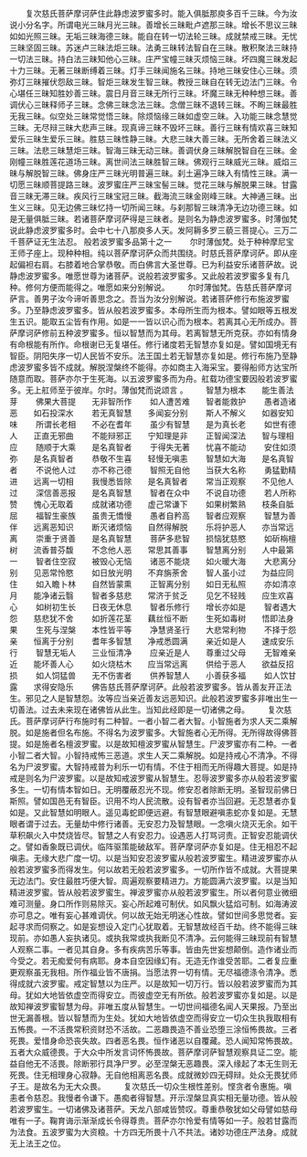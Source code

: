 <!-- { "loadSidebar": true } -->
　　复次慈氏菩萨摩诃萨住此静虑波罗蜜多时。能入俱胝那庾多百千三昧。今为汝说小分名字。所谓电光三昧月光三昧。善增长三昧毗卢遮那三昧。增长不思议三昧如如光照三昧。无垢三昧海德三昧。能自在转一切法轮三昧。成就禁戒三昧。无忧三昧坚固三昧。苏迷卢三昧法炬三昧。法勇三昧转法智自在三昧。散积聚法三昧持一切法三昧。持白法三昧知他心三昧。庄严宝幢三昧灭烦恼三昧。坏四魔三昧发起十力三昧。无著三昧断缚着三昧。灯手三昧闻施名三昧。持地三昧安住心三昧。须弥灯三昧摧伏怨敌三昧。智炬三昧发生智三昧。教授三昧自在转无边法门三昧。令心堪任三昧知胜妙善三昧。震日月音三昧无所行三昧。坏魔三昧无种种想三昧。善调伏心三昧释师子三昧。念佛三昧念法三昧。念僧三昧不退转三昧。不眴三昧最胜无我三昧。似空处三昧常觉悟三昧。除烦恼缘三昧如虚空三昧。入功能三昧念慧觉三昧。无尽辩三昧大悲声三昧。现真谛三昧不毁坏三昧。善行三昧有情欢喜三昧知爱乐三昧生爱乐三昧。胜慈三昧性静三昧。大悲三昧大善三昧。无所舍着三昧法义三昧。法悲三昧慧炬三昧。智海三昧无动三昧。善调伏身三昧解脱智自在三昧。金刚幢三昧胜莲花道场三昧。离世间法三昧胜智三昧。佛观行三昧威光三昧。威焰三昧与解脱智三昧。佛身庄严三昧光明普遍三昧。刹土遍净三昧入有情性三昧。满一切愿三昧顺菩提路三昧。波罗蜜庄严三昧宝髻三昧。觉花三昧与解脱果三昧。甘露音三昧无滞三昧。疾风行三昧宝冠三昧。截海流三昧金刚峰三昧。大神通三昧。出生义三昧。见无边佛三昧忆持一切所闻三昧。与刹那智三昧清净无边功德三昧。如是无量俱胝三昧。若诸菩萨摩诃萨得是三昧者。是则名为静虑波罗蜜多。时薄伽梵说此静虑波罗蜜多时。会中七十八那庾多人天。发阿耨多罗三藐三菩提心。三万二千菩萨证无生法忍。
般若波罗蜜多品第十之一
　　尔时薄伽梵。处于种种摩尼宝王师子座上。现种种相。纯以菩萨摩诃萨众而共围绕。时慈氏菩萨摩诃萨。即从座起偏袒右肩。右膝着地合掌恭敬。而白佛言大圣世尊。已为利益安乐诸菩萨故。说静虑波罗蜜多。唯愿世尊为诸菩萨。说般若波罗蜜多。又此般若波罗蜜多复有几种。修何方便而能得之。唯愿如来分别解说。
　　尔时薄伽梵。告慈氏菩萨摩诃萨言。善男子汝今谛听善思念之。吾当为汝分别解说。若诸菩萨修行布施波罗蜜多。乃至静虑波罗蜜多。皆从般若波罗蜜多。本母所生而为根本。譬如眼等五根发生五识。能取五尘皆有作用。如是一一皆以识心而为根本。若离其心无所成办。菩萨摩诃萨修前五种波罗蜜多。恒以智慧而为其母。若离智慧无所克获。亦如有情身有命根能有所作。命根谢已无复堪任。修行诸度若无智慧亦复如是。譬如国境无有智臣。阴阳失序一切人民皆不安乐。法王国土若无智慧亦复如是。修行布施乃至静虑波罗蜜多皆不成就。解脱涅槃终不能得。亦如商主入海采宝。要得船师方达宝所随意而取。菩萨亦尔于生死海。以五波罗蜜多而为舟。舡载功德宝要因般若波罗蜜多。无上舡师至于彼岸。尔时。薄伽梵而说颂言
。
　　智慧为根本　　能生善法芽
　　佛果大菩提　　无非智所作
　　如人遭苦难　　智者能救护
　　愚者造诸恶　　如石投深水
　　若无真智慧　　多闻妄分别
　　斯人不解义　　如器安知味
　　所谓长老相　　不必在耆年
　　虽少有智慧　　是为真长老
　　如世有德人　　正直无邪曲
　　不能辩邪正　　宁知理是非
　　正智闻深法　　智与理相应
　　随顺于大乘　　是名真智者
　　于得失无著　　忧喜不能动
　　安住如须弥　　是名真智者
　　恭敬不生喜　　轻慢无嗔恚
　　智慧如大海　　是名真智者
　　不说他人过　　亦不称己德
　　智照无自他　　当获大名称
　　勇猛勤精进　　远离一切相
　　我慢悉皆除　　是名真智者
　　常当正观察　　不见他人过
　　深信善恶报　　是名真智慧
　　智者在众中　　不说自功德
　　若人所称赞　　愧心无取着
　　成就诸功德　　虚己常谦下
　　如果树繁熟　　枝条自胝屈
　　福智生豪族　　虽贵无憍慢
　　愚者自矜高　　智者应观察
　　智慧为善伴　　远离恶知识
　　断灭诸烦恼　　自然得解脱
　　乐将护恶人　　亦当常远离
　　崇重于贤善　　是名真智慧
　　菩萨多悲智　　损恼犹慈愍
　　如斫栴檀树　　流香普芬馥
　　不念他人恶　　常思其善事
　　智慧离分别　　人中最第一
　　智者住空寂　　被毁心无恼
　　诸恶不能烧　　如火暖大海
　　大悲离分别　　见恶常怜愍
　　如日放光明　　不弃旃荼舍
　　智人虽小过　　为益应同住
　　如入瞻卜林　　自然皆蒙熏
　　正智离分别　　如日无私照
　　亦如清凉月　　能净诸云翳
　　智者多慈悲　　常济于贫乏
　　见乞不轻贱　　应生欢喜心
　　如树初生长　　日夜无休息
　　智者乐修行　　增长亦如是
　　智者遇大怨　　慈悲犹不舍
　　如折莲花茎　　藕丝恒不断
　　生死如毒树　　悟即法身果
　　生死与涅槃　　本性皆平等
　　净慧贤圣行　　大悲常利物
　　不择于怨亲　　恒离于分别
　　耆年多智慧　　净戒悉圆满
　　亲近如是人　　速成安乐行
　　智慧无垢人　　三业恒清净
　　应亲近是人　　尊重过父母
　　无智难亲近　　能坏善人心
　　如火烧枯木　　应当常远离
　　供给于恶人　　欲益反招损
　　如人饲猛兽　　无不伤害者
　　供养智慧人　　小善获多福
　　如人饮甘露　　求得安隐乐
　　佛告慈氏菩萨摩诃萨。此般若波罗蜜多。皆从善友开正法生。邪见之人是智慧怨。汝等应当亲近善友远恶知识。此般若波罗蜜多非唯出生一切善法。过去未来现在诸佛皆从此生。当知此经即是一切诸佛之母。
　　复次慈氏。菩萨摩诃萨行布施时有二种智。一者小智二者大智。小智施者为求人天二乘解脱。如是施者但名布施。不得名为波罗蜜多。大智施者心无所得。无所得故得佛菩提。如是施者名檀波罗蜜。以是故知檀波罗蜜从智慧生。尸波罗蜜亦有二种。一者小智二者大智。小智持戒怖三恶道。求生人天二乘解脱。如是持戒心不清净。不得名为尸波罗蜜。大智持戒普为利乐一切有情。不住于相而无所得趣大菩提。如是持戒是则名为尸波罗蜜。以是故知戒波罗蜜从智慧生。忍辱波罗蜜多亦从般若波罗蜜多生。一切有情本智如日。无明覆蔽忍光不现。修安忍者除断无明。圣智现前佛日斯照。譬如国邑无有智臣。识用不均人民流散。设有智者亦当回避。无忍慧者亦复如是。又此智慧如明眼人。遥见毒蛇即便远避。有智慧眼避嗔恚蛇亦复如是。无慧眼者谓于过去。无量劫中修行诸善。无安忍力及智慧眼。一念嗔火烧灭无余。如干草积飙火入中焚烧皆尽。智慧之人有安忍力。设遇恶人打骂诃责。正智安忍能调伏之。譬如香象既已调伏。临阵驱策能破敌军。菩萨摩诃萨亦复如是。住无相忍不起嗔恚。无缘大悲广度一切。以是当知安忍波罗蜜从般若波罗蜜生。精进波罗蜜亦从般若波罗蜜多而得发生。何以故若无般若波罗蜜多。一切所作皆不成就。大菩提果无边法门。安住最胜巧便大智。周遍观察要精进力。方能圆满六波罗蜜。以是当知精进波罗蜜。皆从般若波罗蜜生。禅波罗蜜亦从般若波罗蜜生。所以者何意业微细难可测量。身口所作则易除灭。妄心所起难可制伏。如风飘火猛焰可制。如海涛波亦可息之。唯有妄心甚难调伏。何以故无始无明迷心性故。譬如世间多思觉者。妄起寻求而伺察之。如是妄想设入定门心犹取着。无智慧故经百千劫。终不能得三昧现前。亦如愚人妄执诸见。或执我常或执我断见不清净。云何能得三昧现前有智慧人观察二事。一者见其自身。多有疾病苦乐等事。皆由先世妄想颠倒。造作诸业而今受之。若无痴爱何有病耶。身本自空因缘幻有。无造无作谁受苦耶。二者复应重更观察虽无我相。所作福业皆不唐捐。当愿法界一切有情。无尽福德涤令清净。悉得成就六波罗蜜。戒定智慧以为庄严。以是故知一切万行。皆以般若波罗蜜而为其母。犹如大地皆依虚空而得安立。而彼虚空无有所依。般若波罗蜜亦复如是。以是故知禅波罗蜜智慧为母。非唯五度从智慧生。一切世间福德名闻人天果报。乃至出世无漏善根。皆以智慧而为生处。犹如大地皆依虚空而得安立一切众生执我取相有五怖畏。一不活畏常积资财恐不活故。二恶趣畏造不善业恐堕三涂恒怖畏故。三者死畏。爱惜身命恐丧失故。四者恶名畏。恒作诸恶以自覆藏。恐人闻知常怖畏故。五者大众威德畏。于大众中所发言词怀怖畏故。菩萨摩诃萨智慧观察具证二空。能益自他无不活畏。除断邪行具净尸罗。必至涅槃无恶趣畏。深入缘起了本无生则无死畏。住无相理身心寂静。无自他相离恶名畏。成就微妙四无碍辩。处众无畏犹师子王。是故名为无大众畏。
　　复次慈氏一切众生根性差别。悭贪者令惠施。嗔恚者令慈忍。我慢者令谦下。愚痴者得智慧。开示涅槃显真实相无量功德。皆从般若波罗蜜生。一切诸佛及诸菩萨。天龙八部咸皆赞叹。尊重恭敬犹如父母譬如慈母唯有一子。鞠育诲示渐渐成长令得尊贵。菩萨亦尔怜爱有情等如一子。般若甘露而为法食。五波罗蜜为大资粮。十方四无所畏十八不共法。诸妙功德庄严法身。成就无上法王之位。
